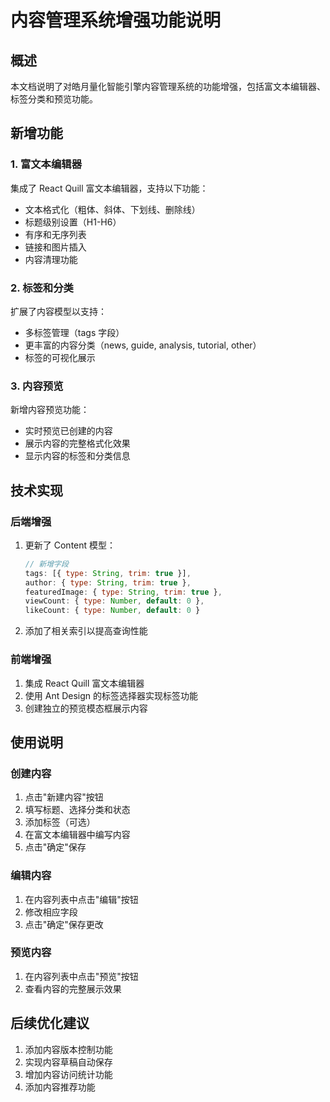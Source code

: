 # 内容管理系统增强功能说明

## 概述

本文档说明了对皓月量化智能引擎内容管理系统的功能增强，包括富文本编辑器、标签分类和预览功能。

## 新增功能

### 1. 富文本编辑器

集成了 React Quill 富文本编辑器，支持以下功能：

- 文本格式化（粗体、斜体、下划线、删除线）
- 标题级别设置（H1-H6）
- 有序和无序列表
- 链接和图片插入
- 内容清理功能

### 2. 标签和分类

扩展了内容模型以支持：

- 多标签管理（tags 字段）
- 更丰富的内容分类（news, guide, analysis, tutorial, other）
- 标签的可视化展示

### 3. 内容预览

新增内容预览功能：

- 实时预览已创建的内容
- 展示内容的完整格式化效果
- 显示内容的标签和分类信息

## 技术实现

### 后端增强

1. 更新了 Content 模型：

   ```javascript
   // 新增字段
   tags: [{ type: String, trim: true }],
   author: { type: String, trim: true },
   featuredImage: { type: String, trim: true },
   viewCount: { type: Number, default: 0 },
   likeCount: { type: Number, default: 0 }
   ```

2. 添加了相关索引以提高查询性能

### 前端增强

1. 集成 React Quill 富文本编辑器
2. 使用 Ant Design 的标签选择器实现标签功能
3. 创建独立的预览模态框展示内容

## 使用说明

### 创建内容

1. 点击"新建内容"按钮
2. 填写标题、选择分类和状态
3. 添加标签（可选）
4. 在富文本编辑器中编写内容
5. 点击"确定"保存

### 编辑内容

1. 在内容列表中点击"编辑"按钮
2. 修改相应字段
3. 点击"确定"保存更改

### 预览内容

1. 在内容列表中点击"预览"按钮
2. 查看内容的完整展示效果

## 后续优化建议

1. 添加内容版本控制功能
2. 实现内容草稿自动保存
3. 增加内容访问统计功能
4. 添加内容推荐功能
